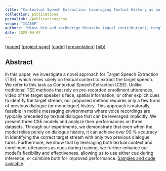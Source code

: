 ```yaml
---
title: "Contextual Speech Extraction: Leveraging Textual History as an Implicit Cue for Target Speech Extraction"
collection: publications
permalink: /publications/cse
venue: "ICASSP"
authors: "Minsu Kim and <b>Rodrigo Mira</b> (equal contribution), Honglie Chen, Stavros Petridis, Maja Pantic"
date: 2025-04-07
---
```


[[paper](https://ieeexplore.ieee.org/document/10887655)] [[project page](https://miraodasilva.github.io/cse-project-page/)] [[code](https://github.com/miraodasilva/contextual-speech-extraction)] [[presentation](https://youtu.be/UAD1EgmGPbE)] [[bib](/files/bib/cse.bib)]

## Abstract
In this paper, we investigate a novel approach for Target Speech Extraction (TSE), which relies solely on textual context to extract the target speech. We refer to this task as Contextual Speech Extraction (CSE). Unlike traditional TSE methods that rely on pre-recorded enrollment utterances, video of the target speaker's face, spatial information, or other explicit cues to identify the target stream, our proposed method requires only a few turns of previous dialogue (or monologue) history. This approach is naturally feasible in mobile messaging environments where voice recordings are typically preceded by textual dialogue that can be leveraged implicitly. We present three CSE models and analyze their performances on three datasets. Through our experiments, we demonstrate that even when the model relies purely on dialogue history, it can achieve over 90 % accuracy in identifying the correct target stream with only two previous dialogue turns. Furthermore, we show that by leveraging both textual context and enrollment utterances as cues during training, we further enhance our model's flexibility and effectiveness, allowing us to use either cue during inference, or combine both for improved performance. [Samples and code available](https://miraodasilva.github.io/cse-project-page/).